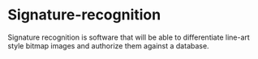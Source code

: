 Signature-recognition
=====================

Signature recognition is software that will be able to differentiate line-art style bitmap images and authorize them against a database.